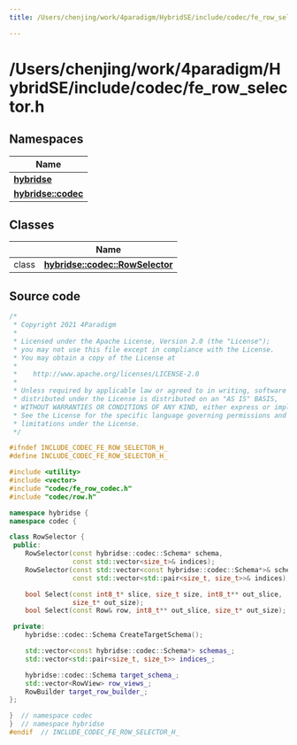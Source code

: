 ```yaml
---
title: /Users/chenjing/work/4paradigm/HybridSE/include/codec/fe_row_selector.h

---
```

# /Users/chenjing/work/4paradigm/HybridSE/include/codec/fe_row_selector.h

## Namespaces

| Name           |
| -------------- |
| **[hybridse](/hybridse/usage/api/c++/Namespaces/namespacehybridse.md)**  |
| **[hybridse::codec](/hybridse/usage/api/c++/Namespaces/namespacehybridse_1_1codec.md)**  |

## Classes

|                | Name           |
| -------------- | -------------- |
| class | **[hybridse::codec::RowSelector](/hybridse/usage/api/c++/Classes/classhybridse_1_1codec_1_1_row_selector.md)**  |




## Source code

```cpp
/*
 * Copyright 2021 4Paradigm
 *
 * Licensed under the Apache License, Version 2.0 (the "License");
 * you may not use this file except in compliance with the License.
 * You may obtain a copy of the License at
 *
 *    http://www.apache.org/licenses/LICENSE-2.0
 *
 * Unless required by applicable law or agreed to in writing, software
 * distributed under the License is distributed on an "AS IS" BASIS,
 * WITHOUT WARRANTIES OR CONDITIONS OF ANY KIND, either express or implied.
 * See the License for the specific language governing permissions and
 * limitations under the License.
 */

#ifndef INCLUDE_CODEC_FE_ROW_SELECTOR_H_
#define INCLUDE_CODEC_FE_ROW_SELECTOR_H_

#include <utility>
#include <vector>
#include "codec/fe_row_codec.h"
#include "codec/row.h"

namespace hybridse {
namespace codec {

class RowSelector {
 public:
    RowSelector(const hybridse::codec::Schema* schema,
                const std::vector<size_t>& indices);
    RowSelector(const std::vector<const hybridse::codec::Schema*>& schemas,
                const std::vector<std::pair<size_t, size_t>>& indices);

    bool Select(const int8_t* slice, size_t size, int8_t** out_slice,
                size_t* out_size);
    bool Select(const Row& row, int8_t** out_slice, size_t* out_size);

 private:
    hybridse::codec::Schema CreateTargetSchema();

    std::vector<const hybridse::codec::Schema*> schemas_;
    std::vector<std::pair<size_t, size_t>> indices_;

    hybridse::codec::Schema target_schema_;
    std::vector<RowView> row_views_;
    RowBuilder target_row_builder_;
};

}  // namespace codec
}  // namespace hybridse
#endif  // INCLUDE_CODEC_FE_ROW_SELECTOR_H_
```



